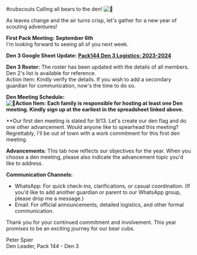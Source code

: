 #cubscouts
Calling all bears to the den! ![🐻](https://fonts.gstatic.com/s/e/notoemoji/15.0/1f43b/32.png)  
  
As leaves change and the air turns crisp, let's gather for a new year of scouting adventures!  
  
**First Pack Meeting: September 6th**  
I'm looking forward to seeing all of you next week.  
  
**Den 3 Google Sheet Update:** [**Pack144 Den 3 Logistics: 2023-2024**](https://docs.google.com/spreadsheets/d/1bDqenJhJmeAEaaRUpXAwOP78n2Taspi--xlox4e7KY0/edit#gid=1947848630)  
  
**Den 3 Roster:** The roster has been updated with the details of all members. Den 2's list is available for reference.  
Action Item: Kindly verify the details. If you wish to add a secondary guardian for communication, now's the time to do so.  

**Den Meeting Schedule:**  
![🚨](https://fonts.gstatic.com/s/e/notoemoji/15.0/1f6a8/32.png)**Action Item:** **Each family is responsible for hosting at least one Den meeting. Kindly sign up at the earliest in the spreadsheet linked above.**  

**Our first den meeting is slated for 9/13. Let's create our den flag and do one other advancement. Would anyone like to spearhead this meeting? Regrettably, I'll be out of town with a work commitment for this first den meeting.  

**Advancements:** This tab now reflects our objectives for the year. When you choose a den meeting, please also indicate the advancement topic you'd like to address.  

**Communication Channels:**  
- WhatsApp: For quick check-ins, clarifications, or casual coordination. (If you'd like to add another guardian or parent to our WhatsApp group, please drop me a message.)
- Email: For official announcements, detailed logistics, and other formal communication.

Thank you for your continued commitment and involvement. This year promises to be an exciting journey for our bear cubs.  
  
Peter Spier  
Den Leader, Pack 144 - Den 3